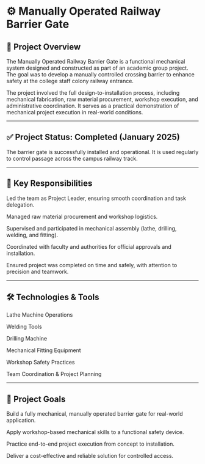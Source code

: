 # ⚙️ Manually Operated Railway Barrier Gate

## 📌 Project Overview
The Manually Operated Railway Barrier Gate is a functional mechanical system designed and constructed as part of an academic group project. The goal was to develop a manually controlled crossing barrier to enhance safety at the college staff colony railway entrance.

The project involved the full design-to-installation process, including mechanical fabrication, raw material procurement, workshop execution, and administrative coordination. It serves as a practical demonstration of mechanical project execution in real-world conditions.

---

## ✅ Project Status: Completed (January 2025)
The barrier gate is successfully installed and operational. It is used regularly to control passage across the campus railway track.

---

## 🧠 Key Responsibilities

Led the team as Project Leader, ensuring smooth coordination and task delegation.

Managed raw material procurement and workshop logistics.

Supervised and participated in mechanical assembly (lathe, drilling, welding, and fitting).

Coordinated with faculty and authorities for official approvals and installation.

Ensured project was completed on time and safely, with attention to precision and teamwork.

---

## 🛠️ Technologies & Tools

Lathe Machine Operations

Welding Tools

Drilling Machine

Mechanical Fitting Equipment

Workshop Safety Practices

Team Coordination & Project Planning

---

## 🎯 Project Goals

Build a fully mechanical, manually operated barrier gate for real-world application.

Apply workshop-based mechanical skills to a functional safety device.

Practice end-to-end project execution from concept to installation.

Deliver a cost-effective and reliable solution for controlled access.
